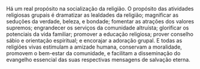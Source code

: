 ﻿Há um real propósito na socialização da religião. O propósito das atividades religiosas grupais é dramatizar as lealdades da religião; magnificar as seduções da verdade, beleza, e bondade; fomentar as atrações dos valores supremos; engrandecer os serviços da comunidade altruísta; glorificar os potenciais da vida familiar; promover a educação religiosa; prover conselho sábio e orientação espiritual; e encorajar a adoração grupal. E todas as religiões vivas estimulam a amizade humana, conservam a moralidade, promovem o bem-estar da comunidade, e facilitam a disseminação do evangelho essencial das suas respectivas mensagens de salvação eterna.
